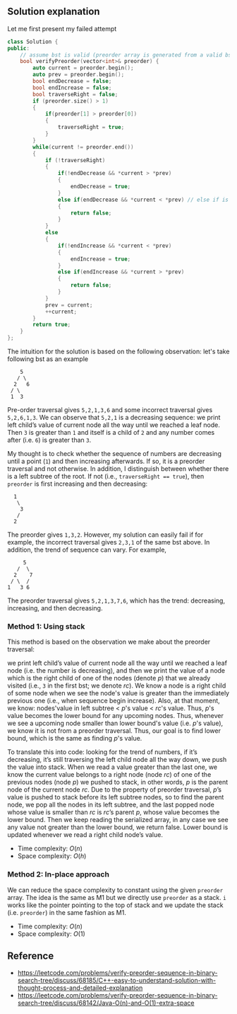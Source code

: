 ## Solution explanation

Let me first present my failed attempt

```cpp
class Solution {
public:
    // assume bst is valid (preorder array is generated from a valid bst)
    bool verifyPreorder(vector<int>& preorder) {
        auto current = preorder.begin();
        auto prev = preorder.begin();
        bool endDecrease = false;
        bool endIncrease = false;
        bool traverseRight = false;
        if (preorder.size() > 1)
        {
            if(preorder[1] > preorder[0])
            {
                traverseRight = true;
            }
        }
        while(current != preorder.end())
        {
            if (!traverseRight)
            {
                if(!endDecrease && *current > *prev)
                {
                    endDecrease = true;
                }
                else if(endDecrease && *current < *prev) // else if is important
                {
                    return false;
                }
            }
            else
            {
                if(!endIncrease && *current < *prev)
                {
                    endIncrease = true;
                }
                else if(endIncrease && *current > *prev)
                {
                    return false;
                }
            }
            prev = current;
            ++current;
        }
        return true;
    }
};
```

The intuition for the solution is based on the following observation: let's take following bst as an example

```
    5
   / \
  2   6
 / \
 1  3
```

Pre-order traversal gives `5,2,1,3,6` and some incorrect traversal gives `5,2,6,1,3`. We can observe that
`5,2,1` is a decreasing sequence: we print left child’s value of current node all the way until we reached a leaf node.
Then `3` is greater than `1` and itself is a child of `2` and any number comes after (i.e. `6`) is greater than `3`.

My thought is to check whether the sequence of numbers are decreasing until a point (`1`) and then increasing afterwards.
If so, it is a preorder traversal and not otherwise. In addition, I distinguish between whether there is a left subtree
of the root. If not (i.e., `traverseRight == true`), then `preorder` is first increasing and then decreasing:

```
  1
   \
    3
   /
  2
```

The preorder gives `1,3,2`. However, my solution can easily fail if for example, the incorrect traversal gives `2,3,1`
of the same bst above. In addition, the trend of sequence can vary. For example,

```
     5
   /  \
  2    7
 / \  /
1   3 6
```

The preorder traversal gives `5,2,1,3,7,6`, which has the trend: decreasing, increasing, and then decreasing.

### Method 1: Using stack

This method is based on the observation we make about the preorder traversal:

we print left child’s value of current node all the way until we reached a leaf node (i.e. the number is decreasing),
and then we print the value of a node which is the right child of one of the nodes (denote $p$) that we already visited (i.e., `3` in
the first bst; we denote $rc$). We know a node is a right child of some node when we see the node's value is greater than the immediately
previous one (i.e., when sequence begin increase). Also, at that moment, we know: nodes'value in left subtree < $p$'s value < $rc$'s value.
Thus, $p$'s value becomes the lower bound for any upcoming nodes. Thus, whenever we see a upcoming node smaller than lower bound's value
(i.e. $p$'s value), we know it is not from a preorder traversal. Thus, our goal is to find lower bound, which is the same as
finding $p$'s value.

To translate this into code: looking for the trend of numbers, if it’s decreasing, it’s still traversing
the left child node all the way down, we push the value into stack. When we read a value greater than the last one,
we know the current value belongs to a right node (node $rc$) of one of the previous nodes (node $p$) we pushed to stack,
in other words, $p$ is the parent node of the current node $rc$. Due to the property of preorder traversal, $p$’s value
is pushed to stack before its left subtree nodes, so to find the parent node, we pop all the nodes in its left subtree,
and the last popped node whose value is smaller than $rc$ is $rc$’s parent $p$, whose value becomes the lower bound.
Then we keep reading the serialized array, in any case we see any value not greater than the lower bound, we return false.
Lower bound is updated whenever we read a right child node’s value.


- Time complexity: $O(n)$
- Space complexity: $O(h)$


### Method 2: In-place approach

We can reduce the space complexity to constant using the given `preorder` array. The idea is the same as M1 but we
directly use `preorder` as a stack. `i` works like the pointer pointing to the top of stack and we update the stack (i.e. `preorder`)
in the same fashion as M1.

- Time complexity: $O(n)$
- Space complexity: $O(1)$

## Reference

- https://leetcode.com/problems/verify-preorder-sequence-in-binary-search-tree/discuss/68185/C++-easy-to-understand-solution-with-thought-process-and-detailed-explanation
- https://leetcode.com/problems/verify-preorder-sequence-in-binary-search-tree/discuss/68142/Java-O(n)-and-O(1)-extra-space